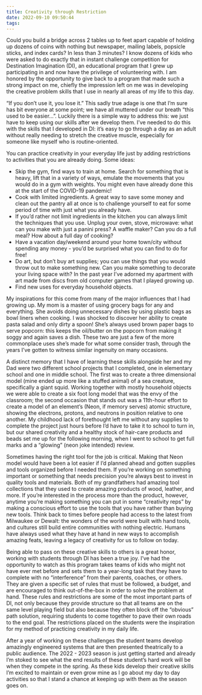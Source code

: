 ```yaml
---
title: Creativity through Restriction
date: 2022-09-10 09:50:44
tags:
---
```


Could you build a bridge across 2 tables up to feet apart capable of holding up dozens of coins with nothing but newspaper, mailing labels, popsicle sticks, and index cards? In less than 3 minutes? I know dozens of kids who were asked to do exactly that in instant challenge competition for Destination Imagination (DI), an educational program that I grew up participating in and now have the privilege of volunteering with. I am honored by the opportunity to give back to a program that made such a strong impact on me, chiefly the impression left on me was in developing the creative problem skills that I use in nearly all areas of my life to this day.

“If you don’t use it, you lose it.” This sadly true adage is one that I’m sure has bit everyone at some point; we have all muttered under our breath “this used to be easier…”. Luckily there is a simple way to address this: we just have to keep using our skills after we develop them. I’ve needed to do this with the skills that I developed in DI: it’s easy to go through a day as an adult without really needing to stretch the creative muscle, especially for someone like myself who is routine-oriented.

You can practice creativity in your everyday life just by adding restrictions to activities that you are already doing. Some ideas:
- Skip the gym, find ways to train at home. Search for something that is heavy, lift that in a variety of ways, emulate the movements that you would do in a gym with weights. You might even have already done this at the start of the COVID-19 pandemic!
- Cook with limited ingredients. A great way to save some money and clean out the pantry all at once is to challenge yourself to eat for some period of time with just what you already have.
- If you’d rather not limit ingredients in the kitchen you can always limit the techniques that you use. Unplug your oven, stove, microwave: what can you make with just a panini press? A waffle maker? Can you do a full meal? How about a full day of cooking?
- Have a vacation day/weekend around your home town/city without spending any money - you’d be surprised what you can find to do for free!
- Do art, but don’t buy art supplies; you can use things that you would throw out to make something new. Can you make something to decorate your living space with? In the past year I’ve adorned my apartment with art made from discs from old computer games that I played growing up.
- Find new uses for everyday household objects.

My inspirations for this come from many of the major influences that I had growing up. My mom is a master of using grocery bags for any and everything. She avoids doing unnecessary dishes by using plastic bags as bowl liners when cooking. I was shocked to discover her ability to create pasta salad and only dirty a spoon! She’s always used brown paper bags to serve popcorn: this keeps the oil/butter on the popcorn from making it soggy and again saves a dish. These two are just a few of the more commonplace uses she’s made for what some consider trash, through the years I’ve gotten to witness similar ingenuity on many occasions.

A distinct memory that I have of learning these skills alongside her and my Dad were two different school projects that I completed, one in elementary school and one in middle school. The first was to create a three dimensional model (mine ended up more like a stuffed animal) of a sea creature, specifically a giant squid. Working together with mostly household objects we were able to create a six foot long model that was the envy of the classroom; the second occasion that stands out was a 11th-hour effort to create a model of an element’s (Neon, if memory serves) atomic structure, showing the electrons, protons, and neutrons in position relative to one another. My childhood lack of forethought left me without any supplies to complete the project just hours before I’d have to take it to school to turn in, but our shared creativity and a healthy stock of hair-care products and beads set me up for the following morning, when I went to school to get full marks and a “glowing” (neon joke intended) review.

Sometimes having the right tool for the job is critical. Making that Neon model would have been a lot easier if I’d planned ahead and gotten supplies and tools organized before I needed them. If you’re working on something important or something that needs precision you’re always best to invest in quality tools and materials. Both of my grandfathers had amazing tool collections that they used to create amazing products of wood, leather, and more. If you’re interested in the process more than the product, however, anytime you’re making something you can put in some “creativity reps” by making a conscious effort to use the tools that you have rather than buying new tools. Think back to times before people had access to the latest from Milwaukee or Dewalt: the wonders of the world were built with hand tools, and cultures still build entire communities with nothing electric. Humans have always used what they have at hand in new ways to accomplish amazing feats, leaving a legacy of creativity for us to follow on today.

Being able to pass on these creative skills to others is a great honor, working with students through DI has been a true joy. I’ve had the opportunity to watch as this program takes teams of kids who might not have ever met before and sets them to a year-long task that they have to complete with no “interference” from their parents, coaches, or others. They are given a specific set of rules that must be followed, a budget, and are encouraged to think out-of-the-box in order to solve the problem at hand. These rules and restrictions are some of the most important parts of DI, not only because they provide structure so that all teams are on the same level playing field but also because they often block off the “obvious” path solution, requiring students to come together to pave their own roads to the end goal. The restrictions placed on the students were the inspiration for my method of practicing creativity in my daily life.

After a year of working on these challenges the student teams develop amazingly engineered systems that are then presented theatrically to a public audience. The 2022 - 2023 season is just getting started and already I’m stoked to see what the end results of these student’s hard work will be when they compete in the spring. As these kids develop their creative skills I’m excited to maintain or even grow mine as I go about my day to day activities so that I stand a chance at keeping up with them as the season goes on.

